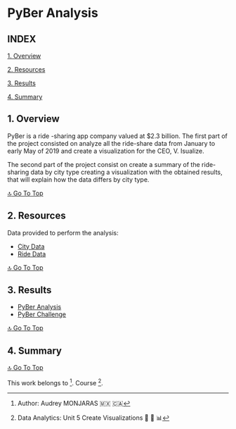 # **PyBer Analysis**

## **INDEX**

[1. Overview](#1-overview)

[2. Resources](#2-resources)

[3. Results](#3-results)

[4. Summary](#4-summary)

## **1. Overview**
PyBer is a ride -sharing app company valued at $2.3 billion. The first part of the project consisted on analyze all the ride-share data from January to early May of 2019 and create a visualization for the CEO, V. Isualize.

The second part of the project consist on create a summary of the ride-sharing data by city type creating a visualization with the obtained results, that will explain how the data differs by city type.


[:top: Go To Top](#index)

## **2. Resources**
Data provided to perform the analysis:
- [City Data](../PyBer_Analysis/blob/main/Resources/city_data.csv)
- [Ride Data](../Resources/ride_data.csv)

[:top: Go To Top](#index)

## **3. Results**
- [PyBer Analysis](../blob/main/PyBer.ipynb)
- [PyBer Challenge](../blob/main/PyBer_Challenge.ipynb)




[:top: Go To Top](#index)

## **4. Summary**



[:top: Go To Top](#index)



This work belongs to [^1].
Course [^2].
[^note]:
[^1]: Author: Audrey MONJARAS :mexico: :canada:
[^2]: Data Analytics: Unit 5 Create Visualizations :snake: :panda_face: :bar_chart:
